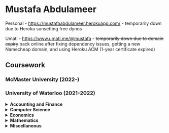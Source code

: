 # Mustafa Abdulameer
Personal - https://mustafaabdulameer.herokuapp.com/ - temporarily down due to Heroku sunsetting free dynos

Umati - https://www.umati.me/@mustafa - ~~temporarily down due to domain expiry~~ back online after fixing dependency issues, getting a new Namecheap domain, and using Heroku ACM (1-year certificate expired)

## Coursework

### McMaster University (2022-)

### University of Waterloo (2021-2022)

<details>
<summary>
<b>
Accounting and Finance
</b>
</summary>
<table>
    <tr>
      <th>Code</th>
      <th>Course Name</th>
    </tr>
    <tr>
      <td>AFM 101</td>
      <td>Introduction to Financial Accounting</td>
    </tr>
</table>
</details>

<details>
<summary>
<b>
Computer Science
</b>
</summary>
<table>
    <tr>
      <th>Code</th>
      <th>Course Name</th>
    </tr>
    <tr>
        <td>CS 136</td>
        <td>Elementary Alg Design and Data Abstraction</td>
    </tr>
    <tr>
      <td>CS 135</td>
      <td>Designing Functional Programs</td>
    </tr>
</table>
</details>

<details>
<summary>
<b>
Economics
</b>
</summary>
<table>
    <tr>
        <th>Code</th>
        <th>Course Name</th>
    </tr>
    <tr>
        <td>ECON 102</td>
        <td>Introduction to Macroeconomics</td>
    </tr>
    <tr>
        <td>ECON 101</td>
        <td>Introduction to Microeconomics</td>
    </tr>
</table>
</details>
  
<details>
<summary>
<b>
Mathematics
</b>
</summary>
<table>
    <tr>
    <th>Code</th>
    <th>Course Name</th>
    </tr>
    <tr>
        <td>MATH 136</td>
        <td>Linear Algebra I for Honours Mathematics</td>
    </tr>
    <tr>
        <td>MATH 138</td>
        <td>Calculus II for Honours Mathematics</td>
    </tr>
    <tr>
        <td>MATH 135</td>
        <td>Algebra for Honours Mathematics</td>
    </tr>
    <tr>
        <td>MATH 137</td>
        <td>Calculus I for Honours Mathematics</td>
    </tr>
</table>
</details>

<details>
<summary>
<b>
Miscellaneous
</b>
</summary>
<table>
    <tr>
    <th>Code</th>
    <th>Course Name</th>
    </tr>
    <tr>
        <td>MSCI 311</td>
        <td>Organizational Design and Technology</td>
    </tr>
    <tr>
        <td>PD 1</td>
        <td>Career Fundamentals</td>
    </tr>
    <tr>
        <td>ENGL 108B</td>
        <td>Global English Literatures</td>
    </tr>
    <tr>
        <td>SPCOM 223</td>
        <td>Public Speaking</td>
    </tr>
</table>
</details>
